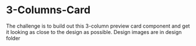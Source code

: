 # 3-Columns-Card
The challenge is to build out this 3-column preview card component and get it looking as close to the design as possible. Design images are in design folder
